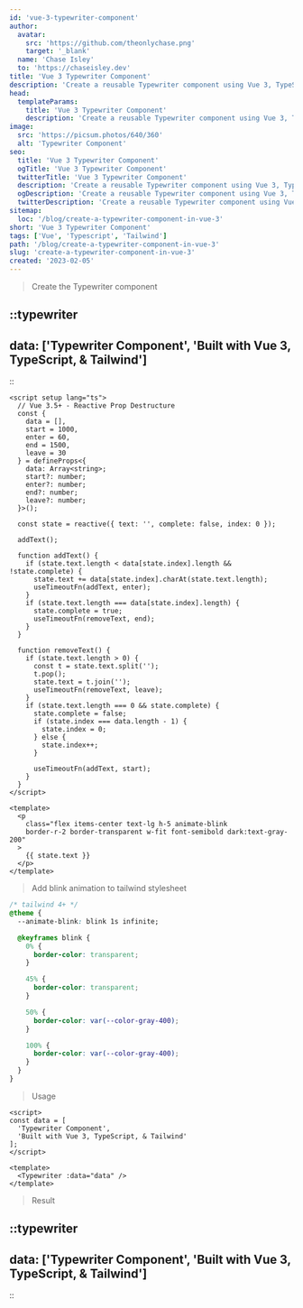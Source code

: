 ```yaml
---
id: 'vue-3-typewriter-component'
author: 
  avatar:
    src: 'https://github.com/theonlychase.png'
    target: '_blank'
  name: 'Chase Isley'
  to: 'https://chaseisley.dev'
title: 'Vue 3 Typewriter Component'
description: 'Create a reusable Typewriter component using Vue 3, TypeScript, & Tailwind'
head:
  templateParams:
    title: 'Vue 3 Typewriter Component'
    description: 'Create a reusable Typewriter component using Vue 3, TypeScript, & Tailwind'
image:
  src: 'https://picsum.photos/640/360'
  alt: 'Typewriter Component'
seo: 
  title: 'Vue 3 Typewriter Component'
  ogTitle: 'Vue 3 Typewriter Component'
  twitterTitle: 'Vue 3 Typewriter Component'
  description: 'Create a reusable Typewriter component using Vue 3, TypeScript, & Tailwind'
  ogDescription: 'Create a reusable Typewriter component using Vue 3, TypeScript, & Tailwind'
  twitterDescription: 'Create a reusable Typewriter component using Vue 3, TypeScript, & Tailwind'
sitemap:
  loc: '/blog/create-a-typewriter-component-in-vue-3'
short: 'Vue 3 Typewriter Component'
tags: ['Vue', 'Typescript', 'Tailwind']
path: '/blog/create-a-typewriter-component-in-vue-3'
slug: 'create-a-typewriter-component-in-vue-3'
created: '2023-02-05'
---
```


> Create the Typewriter component

::typewriter
---
data: ['Typewriter Component', 'Built with Vue 3, TypeScript, & Tailwind']
---
::

```vue [Typewriter.vue] meta-info=val
<script setup lang="ts">
  // Vue 3.5+ - Reactive Prop Destructure 
  const { 
    data = [],
    start = 1000,
    enter = 60,
    end = 1500,
    leave = 30
  } = defineProps<{
    data: Array<string>;
    start?: number;
    enter?: number;
    end?: number;
    leave?: number;
  }>();

  const state = reactive({ text: '', complete: false, index: 0 });

  addText();

  function addText() {
    if (state.text.length < data[state.index].length && !state.complete) {
      state.text += data[state.index].charAt(state.text.length);
      useTimeoutFn(addText, enter);
    }
    if (state.text.length === data[state.index].length) {
      state.complete = true;
      useTimeoutFn(removeText, end);
    }
  }

  function removeText() {
    if (state.text.length > 0) {
      const t = state.text.split('');
      t.pop();
      state.text = t.join('');
      useTimeoutFn(removeText, leave);
    }
    if (state.text.length === 0 && state.complete) {
      state.complete = false;
      if (state.index === data.length - 1) {
        state.index = 0;
      } else {
        state.index++;
      }

      useTimeoutFn(addText, start);
    }
  }
</script>

<template>
  <p
    class="flex items-center text-lg h-5 animate-blink 
    border-r-2 border-transparent w-fit font-semibold dark:text-gray-200"
  >
    {{ state.text }}
  </p>
</template>
```

> Add blink animation to tailwind stylesheet

```css [tailwind.css] meta-info=val
/* tailwind 4+ */
@theme {
  --animate-blink: blink 1s infinite;

  @keyframes blink {
    0% {
      border-color: transparent;
    }

    45% {
      border-color: transparent;
    }

    50% {
      border-color: var(--color-gray-400);
    }

    100% {
      border-color: var(--color-gray-400);
    }
  }
}
```

> Usage

```vue [component.vue] meta-info=val
<script>
const data = [
  'Typewriter Component',
  'Built with Vue 3, TypeScript, & Tailwind'
];
</script>

<template>
  <Typewriter :data="data" />
</template>
```

> Result

::typewriter
---
data: ['Typewriter Component', 'Built with Vue 3, TypeScript, & Tailwind']
---
::
